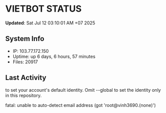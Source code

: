 # VIETBOT STATUS
**Updated**: Sat Jul 12 03:10:01 AM +07 2025

## System Info
- IP: 103.77.172.150
- Uptime: up 6 days, 6 hours, 57 minutes
- Files: 20917

## Last Activity

to set your account's default identity.
Omit --global to set the identity only in this repository.

fatal: unable to auto-detect email address (got 'root@vinh3690.(none)')

